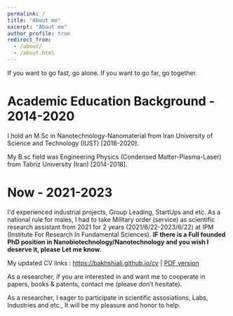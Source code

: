 ```yaml
---
permalink: /
title: "About me"
excerpt: "About me"
author_profile: true
redirect_from: 
  - /about/
  - /about.html
---
```

If you want to go fast, go alone. If you want to go far, go together.

Academic Education Background - 2014-2020
======
I hold an M.Sc in Nanotechnology-Nanomaterial from Iran University of Science and Technology (IUST) [2018-2020].

My B.sc field was Engineering Physics (Condensed Matter-Plasma-Laser) from Tabriz University (Iran) [2014-2018].

Now - 2021-2023
======
I'd experienced industrial projects, Group Leading, StartUps and etc. As a national rule for males, I had to take Military order (service) as scientific research assistant from 2021 for 2 years (2021/6/22-2023/6/22) at IPM (Institute For Research In Fundamental Sciences). <b>IF there is a Full founded PhD position in Nanobiotechnology/Nanotechnology and you wish I deserve it, please Let me know.</b>

My updated CV links : <a href="https://bakhshiali.github.io/cv">https://bakhshiali.github.io/cv</a> | <a href="https://drive.google.com/file/d/1yzwVKTL5s4ySonpsOCyoiAnbgx32Harb/view?usp=sharing">PDF version</a> 
<br>
<span id="badgeCont624"><script type="text/javascript" src="https://publons.com/mashlets?el=badgeCont624&rid=ACK-9170-2022"></script></span>

              
As a researcher, if you are interested in and want me to cooperate in papers, books & patents, contact me (please don’t hesitate).

As a researcher, I eager to participate in scientific assosiations, Labs, Industries and etc., It will be my pleasure and honor to help.<br>

